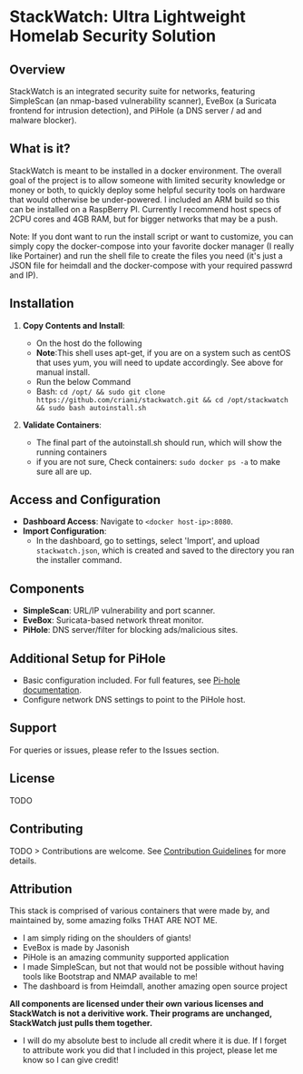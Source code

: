 # StackWatch: Ultra Lightweight Homelab Security Solution

## Overview
StackWatch is an integrated security suite for networks, featuring SimpleScan (an nmap-based vulnerability scanner), EveBox (a Suricata frontend for intrusion detection), and PiHole (a DNS server / ad and malware blocker).

## What is it?
StackWatch is meant to be installed in a docker environment. The overall goal of the project is to allow someone with limited security knowledge or money or both, to quickly deploy some helpful security tools on hardware that would otherwise be under-powered. I included an ARM build so this can be installed on a RaspBerry PI. Currently I recommend host specs of 2CPU cores and 4GB RAM, but for bigger networks that may be a push. 

Note: If you dont want to run the install script or want to customize, you can simply copy the docker-compose into your favorite docker manager (I really like Portainer) and run the shell file to create the files you need (it's just a JSON file for heimdall and the docker-compose with your required passwrd and IP).

## Installation
1. **Copy Contents and Install**:
   - On the host do the following
   - **Note**:This shell uses apt-get, if you are on a system such as centOS that uses yum, you will need to update accordingly. See above for manual install. 
   - Run the below Command   
   - Bash: `cd /opt/ && sudo git clone https://github.com/criani/stackwatch.git && cd /opt/stackwatch && sudo bash autoinstall.sh`

3. **Validate Containers**:
   - The final part of the autoinstall.sh should run, which will show the running containers
   - if you are not sure, Check containers: `sudo docker ps -a` to make sure all are up. 

## Access and Configuration
- **Dashboard Access**: Navigate to `<docker host-ip>:8080`.
- **Import Configuration**:
  - In the dashboard, go to settings, select 'Import', and upload `stackwatch.json`, which is created and saved to the directory you ran the installer command.

## Components
- **SimpleScan**: URL/IP vulnerability and port scanner.
- **EveBox**: Suricata-based network threat monitor.
- **PiHole**: DNS server/filter for blocking ads/malicious sites.

## Additional Setup for PiHole
- Basic configuration included. For full features, see [Pi-hole documentation](https://pi-hole.net/).
- Configure network DNS settings to point to the PiHole host.

## Support
For queries or issues, please refer to the Issues section.

## License
TODO

## Contributing
TODO > Contributions are welcome. See [Contribution Guidelines](CONTRIBUTING.md) for more details.

## Attribution
This stack is comprised of various containers that were made by, and maintained by, some amazing folks THAT ARE NOT ME. 
- I am simply riding on the shoulders of giants! 
- EveBox is made by Jasonish
- PiHole is an amazing community supported application
- I made SimpleScan, but not that would not be possible without having tools like Bootstrap and NMAP available to me!
- The dashboard is from Heimdall, another amazing open source project

**All components are licensed under their own various licenses and StackWatch is not a derivitive work. Their programs are unchanged, StackWatch just pulls them together.**

- I will do my absolute best to include all credit where it is due. If I forget to attribute work you did that I included in this project, please let me know so I can give credit! 
